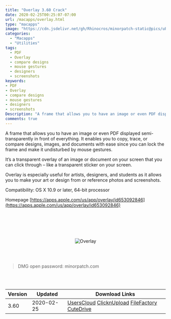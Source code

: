 ```yaml
---
title: "Overlay 3.60 Crack"
date: 2020-02-25T00:25:07-07:00
url: /macapps/overlay.html
type: "macapps"
image: "https://cdn.jsdelivr.net/gh/Rhinocros/minorpatch-static@pics/uPic/IXcZsw.jpg"
categories:
  - "Macapps"
  - "Utilities"
tags:
  - PDF
  - Overlay
  - compare designs
  - mouse gestures
  - designers
  - screenshots
keywords:
- PDF
- Overlay
- compare designs
- mouse gestures
- designers
- screenshots
Description: "A frame that allows you to have an image or even PDF displayed semi-transparently in front of everything"
comments: true
---
```


A frame that allows you to have an image or even PDF displayed semi-transparently in front of everything. It enables you to copy, trace, or compare designs, images, and documents with ease since you can lock the frame and make it undisturbed by mouse gestures.

It’s a transparent overlay of an image or document on your screen that you can click through – like a transparent sticker on your screen.

Overlay is especially useful for artists, designers, and students as it allows you to make your art or design from or reference photos and screenshots.

Compatibility: OS X 10.9 or later, 64-bit processor

Homepage [https://apps.apple.com/us/app/overlay/id653092846](https://apps.apple.com/us/app/overlay/id653092846)

<br/>
<br/>
<script async src="https://pagead2.googlesyndication.com/pagead/js/adsbygoogle.js"></script>
<ins class="adsbygoogle"
     style="display:block; text-align:center;"
     data-ad-layout="in-article"
     data-ad-format="fluid"
     data-ad-client="ca-pub-8746275014476192"
     data-ad-slot="5144997159"></ins>
<script>
     (adsbygoogle = window.adsbygoogle || []).push({});
</script>
<br/>
<br/>


<center>

![Overlay](https://cdn.jsdelivr.net/gh/Rhinocros/minorpatch-static@pics/uPic/MinorPatch-20200225183043.jpg)

</center>

<br/>
<br/>


> DMG open password: minorpatch.com

<br/>

<br/>
<div id="history_version" class="history_version">

| Version | Updated | Download Links |
| ---- | ---- | ---- |
| 3.60 | 2020-02-25 | [UsersCloud](https://ouo.io/H2Zrwy)   [ClicknUpload](https://ouo.io/fzP5J1f)   [FileFactory](https://ouo.io/Te2AEJ)   [CuteDrive](https://ouo.io/gR0ZbI) |

</div>
